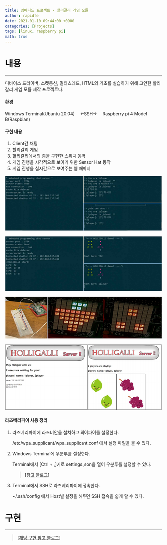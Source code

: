 ```yaml
---
title: 임베디드 프로젝트 - 할리갈리 게임 모듈
author: rapidfe
date: 2021-01-10 09:44:00 +0900
categories: [Projects]
tags: [linux, raspberry pi]
math: true
---
```




# **내용**

---

디바이스 드라이버, 소켓통신, 멀티스레드, HTML의 기초를 실습하기 위해 고안한 할리갈리 게임 모듈 제작 프로젝트다.

#### **환경**

Windows Terminal(Ubuntu 20.04) 　←SSH→　 Raspberry pi 4 Model B(Raspbian)

#### **구현 내용**

1. Client간 채팅
2. 할리갈리 게임
3. 할리갈리에서의 종을 구현한 스위치 동작
4. 게임 진행을 시각적으로 보이기 위한 Sensor Hat 동작
5. 게임 진행을 실시간으로 보여주는 웹 페이지

![cap1](/assets/img/holli1.png)

![cap2](/assets/img/holli2.png)

![cap3](/assets/img/holli3.png)

![cap3](/assets/img/holli4.png)

#### **라즈베리파이 사용 정리**

1. 라즈베리파이에 라즈비안을 설치하고 와이파이를 설정한다.

   /etc/wpa_supplicant/wpa_supplicant.conf 에서 설정 파일을 볼 수 있다.

2. Windows Terminal에 우분투를 설정한다.

   Terminal에서 [Ctrl + ,]키로 settings.json을 열어 우분투를 설정할 수 있다.

   > [[참고 블로그]](https://noooop.tistory.com/entry/Windows-Terminal-%EC%9C%88%EB%8F%84%EC%9A%B0-%ED%84%B0%EB%AF%B8%EB%84%90%EC%97%90-%EC%9A%B0%EB%B6%84%ED%88%AC-%ED%83%AD-%EC%B6%94%EA%B0%80-%ED%95%98%EA%B8%B0)

3. Terminal에서 SSH로 라즈베리파이에 접속한다.

   ~/.ssh/config 에서 Host별 설정을 해두면 SSH 접속을 쉽게 할 수 있다.

# **구현**

---

> [[채팅 구현 참고 블로그]](https://good-coding.tistory.com/17)